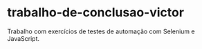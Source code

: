 # trabalho-de-conclusao-victor
Trabalho com exercícios de testes de automação com Selenium e JavaScript.
